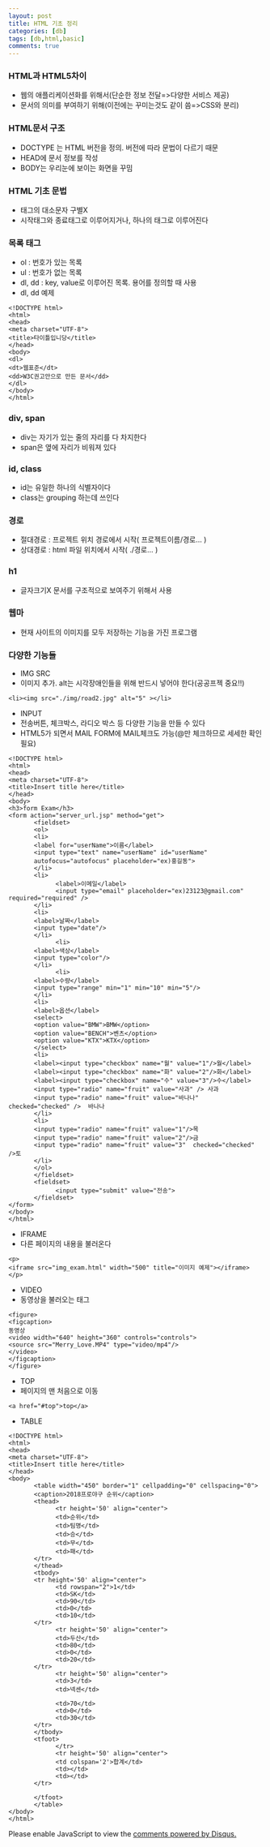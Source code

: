 ```yaml
---
layout: post
title: HTML 기초 정리
categories: [db]
tags: [db,html,basic]
comments: true
---
```

### HTML과 HTML5차이
- 웹의 애플리케이션화를 위해서(단순한 정보 전달=>다양한 서비스 제공)
- 문서의 의미를 부여하기 위해(이전에는 꾸미는것도 같이 씀=>CSS와 분리)

### HTML문서 구조
- DOCTYPE 는 HTML 버전을 정의. 버전에 따라 문법이 다르기 때문
- HEAD에 문서 정보를 작성
- BODY는 우리눈에 보이는 화면을 꾸밈

### HTML 기초 문법
- 태그의 대소문자 구별X
- 시작태그와 종료태그로 이루어지거나, 하나의 태그로 이루어진다

### 목록 태그
- ol : 번호가 있는 목록
- ul : 번호가 없는 목록
- dl, dd : key, value로 이루어진 목록. 용어를 정의할 때 사용
- dl, dd 예제

~~~
<!DOCTYPE html>
<html>
<head>
<meta charset="UTF-8">
<title>타이틀입니당</title>
</head>
<body>
<dl>
<dt>웹표준</dt>
<dd>W3C권고안으로 만든 문서</dd>
</dl>
</body>
</html>
~~~

### div, span
- div는 자기가 있는 줄의 자리를 다 차지한다
- span은 옆에 자리가 비워져 있다

### id, class
- id는 유일한 하나의 식별자이다
- class는 grouping 하는데 쓰인다

### 경로
- 절대경로 : 프로젝트 위치 경로에서 시작( 프로젝트이름/경로... )
- 상대경로 : html 파일 위치에서 시작( ./경로... )

### h1
- 글자크기X 문서를 구조적으로 보여주기 위해서 사용

### 웹마
- 현재 사이트의 이미지를 모두 저장하는 기능을 가진 프로그램

### 다양한 기능들
- IMG SRC
- 이미지 추가. alt는 시각장애인들을 위해 반드시 넣어야 한다(공공프젝 중요!!)

~~~
<li><img src="./img/road2.jpg" alt="5" ></li>
~~~

- INPUT
- 전송버튼, 체크박스, 라디오 박스 등 다양한 기능을 만들 수 있다
- HTML5가 되면서 MAIL FORM에 MAIL체크도 가능(@만 체크하므로 세세한 확인 필요)

~~~
<!DOCTYPE html>
<html>
<head>
<meta charset="UTF-8">
<title>Insert title here</title>
</head>
<body>
<h3>form Exam</h3>
<form action="server_url.jsp" method="get">
       <fieldset>
       <ol>
       <li>
       <label for="userName">이름</label>
       <input type="text" name="userName" id="userName"
       autofocus="autofocus" placeholder="ex)홍길동">
       </li>
       <li>
             <label>이메일</label>
             <input type="email" placeholder="ex)23123@gmail.com"  required="required" />
       </li>
       <li>
       <label>날짜</label>
       <input type="date"/>
       </li>
             <li>
       <label>색상</label>
       <input type="color"/>
       </li>
             <li>
       <label>수량</label>
       <input type="range" min="1" min="10" min="5"/>
       </li>
       <li>
       <label>옵션</label>
       <select>
       <option value="BMW">BMW</option>
       <option value="BENCH">벤츠</option>
       <option value="KTX">KTX</option>
       </select>
       <li>
       <label><input type="checkbox" name="월" value="1"/>월</label>
       <label><input type="checkbox" name="화" value="2"/>화</label>
       <label><input type="checkbox" name="수" value="3"/>수</label>
       <input type="radio" name="fruit" value="사과" /> 사과
       <input type="radio" name="fruit" value="바나나" checked="checked" />  바나나
       </li>
       <li>
       <input type="radio" name="fruit" value="1"/>목
       <input type="radio" name="fruit" value="2"/>금
       <input type="radio" name="fruit" value="3"  checked="checked" />토
       </li>
       </ol>
       </fieldset>
       <fieldset>
             <input type="submit" value="전송">
       </fieldset>  
</form>
</body>
</html>
~~~


- IFRAME
- 다른 페이지의 내용을 불러온다

~~~
<p>
<iframe src="img_exam.html" width="500" title="이미지 예제"></iframe>
</p>
~~~

- VIDEO
- 동영상을 불러오는 태그
~~~
<figure>
<figcaption>
동영상
<video width="640" height="360" controls="controls">
<source src="Merry_Love.MP4" type="video/mp4"/>
</video>
</figcaption>
</figure>
~~~

- TOP
- 페이지의 맨 처음으로 이동

~~~
<a href="#top">top</a>
~~~

- TABLE

~~~
<!DOCTYPE html>
<html>
<head>
<meta charset="UTF-8">
<title>Insert title here</title>
</head>
<body>
       <table width="450" border="1" cellpadding="0" cellspacing="0">
       <caption>2018프로야구 순위</caption>
       <thead>
             <tr height='50' align="center">
             <td>순위</td>
             <td>팀명</td>
             <td>승</td>
             <td>무</td>
             <td>패</td>         
       </tr>
       </thead>
       <tbody>
       <tr height='50' align="center">
             <td rowspan="2">1</td>
             <td>SK</td>
             <td>90</td>
             <td>0</td>
             <td>10</td>         
       </tr>
             <tr height='50' align="center">
             <td>두산</td>
             <td>80</td>
             <td>0</td>
             <td>20</td>         
       </tr>
             <tr height='50' align="center">
             <td>3</td>
             <td>넥센</td>
             
             <td>70</td>
             <td>0</td>
             <td>30</td>         
       </tr>
       </tbody>
       <tfoot>
             </tr>
             <tr height='50' align="center">
             <td colspan='2'>합계</td>
             <td></td>
             <td></td>           
       </tr>
       
       </tfoot>
       </table>
</body>
</html>
~~~


<div id="disqus_thread"></div>
<script>

/**
*  RECOMMENDED CONFIGURATION VARIABLES: EDIT AND UNCOMMENT THE SECTION BELOW TO INSERT DYNAMIC VALUES FROM YOUR PLATFORM OR CMS.
*  LEARN WHY DEFINING THESE VARIABLES IS IMPORTANT: https://disqus.com/admin/universalcode/#configuration-variables*/
/*
var disqus_config = function () {
this.page.url = PAGE_URL;  // Replace PAGE_URL with your page's canonical URL variable
this.page.identifier = PAGE_IDENTIFIER; // Replace PAGE_IDENTIFIER with your page's unique identifier variable
};
*/
(function() { // DON'T EDIT BELOW THIS LINE
var d = document, s = d.createElement('script');
s.src = 'https://parkwonhui.disqus.com/embed.js';
s.setAttribute('data-timestamp', +new Date());
(d.head || d.body).appendChild(s);
})();
</script>
<noscript>Please enable JavaScript to view the <a href="https://disqus.com/?ref_noscript">comments powered by Disqus.</a></noscript>
                            


